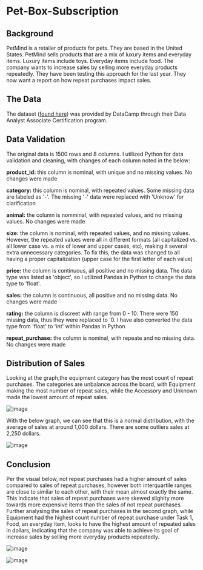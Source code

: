 # Pet-Box-Subscription

## Background
PetMind is a retailer of products for pets. They are based in the United States. PetMind sells products that are a mix of luxury items and everyday items. Luxury items include toys. Everyday items include food. The company wants to increase sales by selling more everyday products repeatedly. They have been testing this approach for the last year. They now want a report on how repeat purchases impact sales.

## The Data
The dataset ([found here](https://github.com/vchow6/Pet-Box-Subscription/blob/main/pet_supplies_2212.csv)) was provided by DataCamp through their Data Analyst Associate Certification program.

## Data Validation
The original data is 1500 rows and 8 columns. I utilized Python for data validation and cleaning, with changes of each column noted in the below: 

**product_id:** this column is nominal, with unique and no missing values. No changes were made

**category:** this column is nominal, with repeated values. Some missing data are labeled as '-'. The missing '-' data were replaced with 'Unknow' for clarification

**animal:** the column is nomminal, with repeated values, and no missing values. No changes were made

**size:** the column is nominal, with repeated values, and no missing values. However, the repeated values were all in different formats (all capitalized vs. all lower case vs. a mix of lower and upper cases, etc), making it several extra unnecessary categories. To fix this, the data was changed to all having a proper capitalization (upper case for the first letter of each value) 

**price:** the column is continuous, all positive and no missing data. The data type was listed as 'object', so I utilized Pandas in Python to change the data type to 'float'. 

**sales:** the column is continuous, all positive and no missing data. No changes were made

**rating:** the column is discreet with range from 0 - 10. There were 150 missing data, thus they were replaced to '0. I have also converted the data type from 'float' to 'int' within Pandas in Python

**repeat_purchase:** the column is nominal, with repeate and no missing data. No changes were made


## Distribution of Sales

Looking at the graph,the equipment category has the most count of repeat purchases. The categories are unbalance across the board, with Equipment making the most number of repeat sales, while the Accessory and Unknown made the lowest amount of repeat sales.

![image](https://github.com/vchow6/PetMind/blob/main/Number%20of%20Repeat%20Purchases%20Count%20per%20Category.png) 

With the below graph, we can see that this is a normal distribution, with the average of sales at around 1,000 dollars. There are some outliers sales at 2,250 dollars.

![image](https://github.com/vchow6/PetMind/blob/main/Distribution%20of%20All%20Sales.png)


## Conclusion

Per the visual below, not repeat purchases had a higher amount of sales compared to sales of repeat purchases, however both interquartile ranges are close to similar to each other, with their mean almost exactly the same. This indicate that sales of repeat purchases were skewed slighlty more towards more expensive items than the sales of not repeat purchases. Further analysing the sales of repeat purchases in the second graph, while Equipment had the highest count number of repeat purchase under Task 1, Food, an everyday item, looks to have the highest amount of repeated sales in dollars, indicating that the company was able to achieve its goal of increase sales by selling more everyday products repeatedly.

![image](https://github.com/vchow6/PetMind/blob/main/Sales%20of%20Not%20Repeat%20vs.%20Repeat%20Purchases.png)

![image](https://github.com/vchow6/PetMind/blob/main/Sales%20per%20Category.png)
